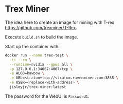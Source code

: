 # Trex Miner

The idea here to create an image for mining with T-rex https://github.com/trexminer/T-Rex.

Execute `build.sh` to build the image.

Start up the container with:

``` bash
docker run --name trex-test \
  -it --rm \
  --runtime=nvidia --gpus all \
  -p 127.0.0.1:34067:4067/tcp \
  -e ALGO=kawpow \
  -e URL=stratum+tcp://stratum.ravenminer.com:3838 \
  -e USER=<replace-with-address> \
  jisleyjr/trex-miner:latest
```
The password for the WebUI is `Password1`.